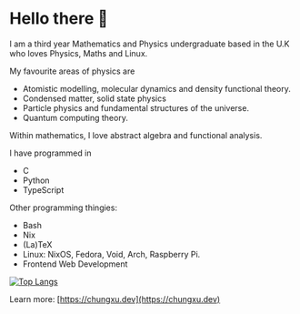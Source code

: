 # Hello there 👋
I am a third year Mathematics and Physics undergraduate based in the U.K who loves Physics, Maths and Linux.

My favourite areas of physics are
- Atomistic modelling, molecular dynamics and density functional theory.
- Condensed matter, solid state physics 
- Particle physics and fundamental structures of the universe.
- Quantum computing theory.

Within mathematics, I love abstract algebra and functional analysis.

I have programmed in 
- C
- Python
- TypeScript

Other programming thingies:
- Bash
- Nix
- (La)TeX
- Linux: NixOS, Fedora, Void, Arch, Raspberry Pi.
- Frontend Web Development

[![Top Langs](https://github-readme-stats.vercel.app/api/top-langs/?username=chpxu&layout=donut)](https://github.com/chpxu/github-readme-stats)

Learn more: [https://chungxu.dev](https://chungxu.dev)
<!--
**chpxu/chpxu** is a ✨ _special_ ✨ repository because its `README.md` (this file) appears on your GitHub profile.

Here are some ideas to get you started:

- 🔭 I’m currently working on ...
- 🌱 I’m currently learning ...
- 👯 I’m looking to collaborate on ...
- 🤔 I’m looking for help with ...
- 💬 Ask me about ...
- 📫 How to reach me: ...
- 😄 Pronouns: ...
- ⚡ Fun fact: ...
-->

